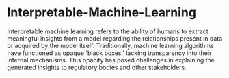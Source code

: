 # Interpretable-Machine-Learning
Interpretable machine learning refers to the ability of humans to extract meaningful insights from a model regarding the relationships present in data or acquired by the model itself. Traditionally, machine learning algorithms have functioned as opaque 'black boxes,' lacking transparency into their internal mechanisms. This opacity has posed challenges in explaining the generated insights to regulatory bodies and other stakeholders.
